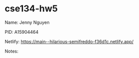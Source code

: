 # cse134-hw5
Name: Jenny Nguyen

PID: A15904464

Netlify: https://main--hilarious-semifreddo-f36d1c.netlify.app/

Notes:
